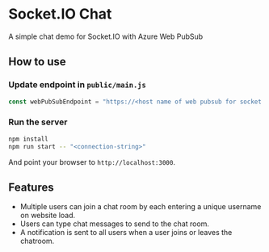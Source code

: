 
# Socket.IO Chat

A simple chat demo for Socket.IO with Azure Web PubSub

## How to use

### Update endpoint in `public/main.js`

```js
const webPubSubEndpoint = "https://<host name of web pubsub for socket.io>";
```

### Run the server

```bash
npm install
npm run start -- "<connection-string>"
```

And point your browser to `http://localhost:3000`.

## Features

- Multiple users can join a chat room by each entering a unique username on website load.
- Users can type chat messages to send to the chat room.
- A notification is sent to all users when a user joins or leaves the chatroom.